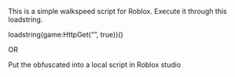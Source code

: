 This is a simple walkspeed script for Roblox. Execute it through this loadstring.

loadstring(game:HttpGet(“”, true))()

OR

Put the obfuscated into a local script in Roblox studio
